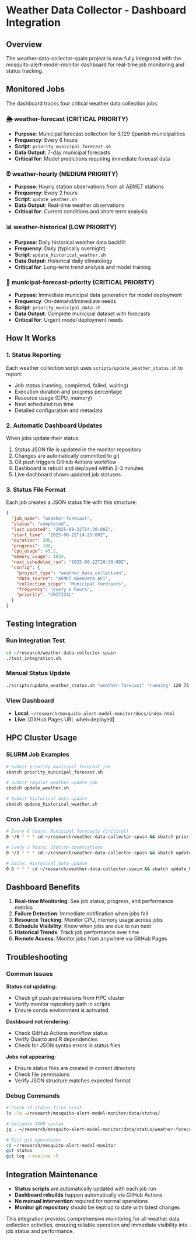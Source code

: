 # Weather Data Collector - Dashboard Integration

## Overview

The weather-data-collector-spain project is now fully integrated with the mosquito-alert-model-monitor dashboard for real-time job monitoring and status tracking.

## Monitored Jobs

The dashboard tracks four critical weather data collection jobs:

### 🌦️ **weather-forecast** (CRITICAL PRIORITY)
- **Purpose**: Municipal forecast collection for 8,129 Spanish municipalities
- **Frequency**: Every 6 hours  
- **Script**: `priority_municipal_forecast.sh`
- **Data Output**: 7-day municipal forecasts
- **Critical for**: Model predictions requiring immediate forecast data

### ⏰ **weather-hourly** (MEDIUM PRIORITY)
- **Purpose**: Hourly station observations from all AEMET stations
- **Frequency**: Every 2 hours
- **Script**: `update_weather.sh`
- **Data Output**: Real-time weather observations
- **Critical for**: Current conditions and short-term analysis

### 📊 **weather-historical** (LOW PRIORITY)
- **Purpose**: Daily historical weather data backfill
- **Frequency**: Daily (typically overnight)
- **Script**: `update_historical_weather.sh` 
- **Data Output**: Historical daily climatology
- **Critical for**: Long-term trend analysis and model training

### 🚀 **municipal-forecast-priority** (CRITICAL PRIORITY)
- **Purpose**: Immediate municipal data generation for model deployment
- **Frequency**: On-demand/immediate needs
- **Script**: `priority_municipal_data.sh`
- **Data Output**: Complete municipal dataset with forecasts
- **Critical for**: Urgent model deployment needs

## How It Works

### 1. **Status Reporting**
Each weather collection script uses `scripts/update_weather_status.sh` to report:
- Job status (running, completed, failed, waiting)
- Execution duration and progress percentage
- Resource usage (CPU, memory)
- Next scheduled run time
- Detailed configuration and metadata

### 2. **Automatic Dashboard Updates**
When jobs update their status:
1. Status JSON file is updated in the monitor repository
2. Changes are automatically committed to git
3. Git push triggers GitHub Actions workflow
4. Dashboard is rebuilt and deployed within 2-3 minutes
5. Live dashboard shows updated job statuses

### 3. **Status File Format**
Each job creates a JSON status file with this structure:
```json
{
  "job_name": "weather-forecast",
  "status": "completed",
  "last_updated": "2025-08-22T14:30:00Z",
  "start_time": "2025-08-22T14:25:00Z",
  "duration": 300,
  "progress": 100,
  "cpu_usage": 45.2,
  "memory_usage": 1024,
  "next_scheduled_run": "2025-08-22T20:30:00Z",
  "config": {
    "project_type": "weather_data_collection",
    "data_source": "AEMET OpenData API",
    "collection_scope": "Municipal forecasts",
    "frequency": "Every 6 hours",
    "priority": "CRITICAL"
  }
}
```

## Testing Integration

### Run Integration Test
```bash
cd ~/research/weather-data-collector-spain
./test_integration.sh
```

### Manual Status Update
```bash
./scripts/update_weather_status.sh "weather-forecast" "running" 120 75
```

### View Dashboard
- **Local**: `~/research/mosquito-alert-model-monitor/docs/index.html`
- **Live**: [GitHub Pages URL when deployed]

## HPC Cluster Usage

### SLURM Job Examples
```bash
# Submit priority municipal forecast job
sbatch priority_municipal_forecast.sh

# Submit regular weather update job  
sbatch update_weather.sh

# Submit historical data update
sbatch update_historical_weather.sh
```

### Cron Job Examples
```bash
# Every 6 hours: Municipal forecasts (critical)
0 */6 * * * cd ~/research/weather-data-collector-spain && sbatch priority_municipal_forecast.sh

# Every 2 hours: Station observations  
0 */2 * * * cd ~/research/weather-data-collector-spain && sbatch update_weather.sh

# Daily: Historical data update
0 6 * * * cd ~/research/weather-data-collector-spain && sbatch update_historical_weather.sh
```

## Dashboard Benefits

1. **Real-time Monitoring**: See job status, progress, and performance metrics
2. **Failure Detection**: Immediate notification when jobs fail
3. **Resource Tracking**: Monitor CPU, memory usage across jobs
4. **Schedule Visibility**: Know when jobs are due to run next
5. **Historical Trends**: Track job performance over time
6. **Remote Access**: Monitor jobs from anywhere via GitHub Pages

## Troubleshooting

### Common Issues

**Status not updating:**
- Check git push permissions from HPC cluster
- Verify monitor repository path in scripts
- Ensure conda environment is activated

**Dashboard not rendering:**
- Check GitHub Actions workflow status
- Verify Quarto and R dependencies
- Check for JSON syntax errors in status files

**Jobs not appearing:**
- Ensure status files are created in correct directory
- Check file permissions
- Verify JSON structure matches expected format

### Debug Commands
```bash
# Check if status files exist
ls -la ~/research/mosquito-alert-model-monitor/data/status/

# Validate JSON syntax
jq . ~/research/mosquito-alert-model-monitor/data/status/weather-forecast.json

# Test git operations
cd ~/research/mosquito-alert-model-monitor
git status
git log --oneline -5
```

## Integration Maintenance

- **Status scripts** are automatically updated with each job run
- **Dashboard rebuilds** happen automatically via GitHub Actions
- **No manual intervention** required for normal operations
- **Monitor git repository** should be kept up to date with latest changes

This integration provides comprehensive monitoring for all weather data collection activities, ensuring reliable operation and immediate visibility into job status and performance.
